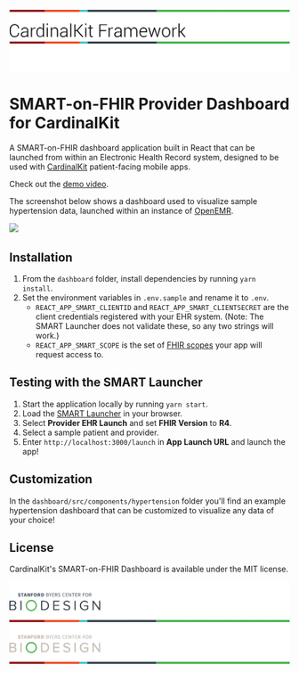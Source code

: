 ![CardinalKit Logo](https://raw.githubusercontent.com/CardinalKit/.github/main/assets/ck-header-light.png#gh-light-mode-only)
![CardinalKit Logo](https://raw.githubusercontent.com/CardinalKit/.github/main/assets/ck-header-dark.png#gh-dark-mode-only)

# SMART-on-FHIR Provider Dashboard for CardinalKit

A SMART-on-FHIR dashboard application built in React that can be launched from within an Electronic Health Record system, designed to be used with [CardinalKit](https://cardinalkit.org/) patient-facing mobile apps. 

Check out the <a href="https://www.youtube.com/watch?v=CGj_X79yk-o">demo video</a>.

The screenshot below shows a dashboard used to visualize sample hypertension data, launched within an instance of <a href="https://open-emr.org">OpenEMR</a>.

<img src="https://user-images.githubusercontent.com/1212163/121445480-88417780-c95f-11eb-9858-a0f1e8929a25.png" width="800" />


## Installation

1. From the `dashboard` folder, install dependencies by running `yarn install`.
2. Set the environment variables in `.env.sample` and rename it to `.env`.
    - `REACT_APP_SMART_CLIENTID` and `REACT_APP_SMART_CLIENTSECRET` are the client credentials registered with your EHR system. (Note: The SMART Launcher does not validate these, so any two strings will work.)
    - `REACT_APP_SMART_SCOPE` is the set of [FHIR scopes](http://www.hl7.org/fhir/smart-app-launch/scopes-and-launch-context/) your app will request access to. 

## Testing with the SMART Launcher

1. Start the application locally by running `yarn start`.
2. Load the [SMART Launcher](https://launch.smarthealthit.org) in your browser.
3. Select **Provider EHR Launch** and set **FHIR Version** to **R4**.
4. Select a sample patient and provider.
5. Enter `http://localhost:3000/launch` in **App Launch URL** and launch the app!

## Customization

In the `dashboard/src/components/hypertension` folder you'll find an example hypertension dashboard that can be customized to visualize any data of your choice!

## License

CardinalKit's SMART-on-FHIR Dashboard is available under the MIT license.

![Stanford Byers Center for Biodesign Logo](https://raw.githubusercontent.com/CardinalKit/.github/main/assets/ck-footer-light.png#gh-light-mode-only)
![Stanford Byers Center for Biodesign Logo](https://raw.githubusercontent.com/CardinalKit/.github/main/assets/ck-footer-dark.png#gh-dark-mode-only)
